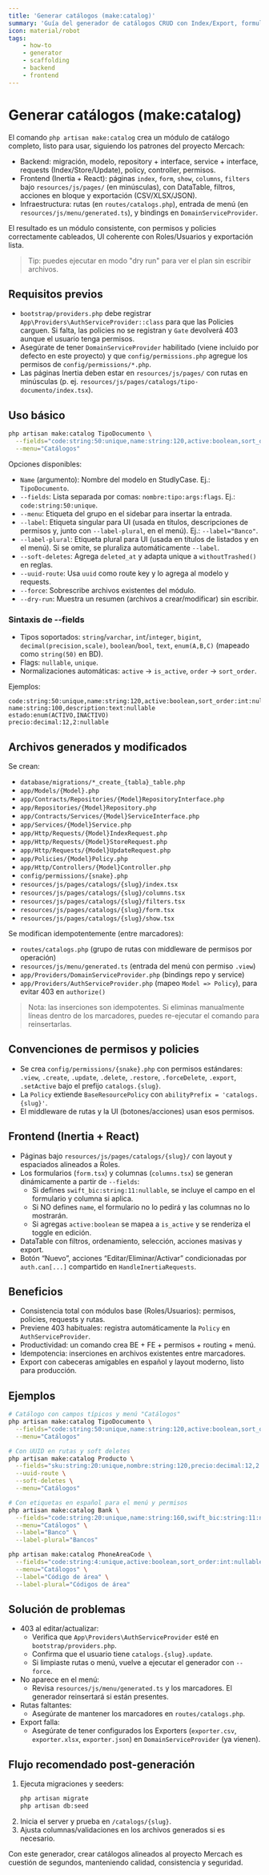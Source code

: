 ```yaml
---
title: 'Generar catálogos (make:catalog)'
summary: 'Guía del generador de catálogos CRUD con Index/Export, formularios, permisos y frontend (Inertia + React), alineado al proyecto Mercach.'
icon: material/robot
tags:
    - how-to
    - generator
    - scaffolding
    - backend
    - frontend
---
```


# Generar catálogos (make:catalog)

El comando `php artisan make:catalog` crea un módulo de catálogo completo, listo para usar, siguiendo los patrones del proyecto Mercach:

- Backend: migración, modelo, repository + interface, service + interface, requests (Index/Store/Update), policy, controller, permisos.
- Frontend (Inertia + React): páginas `index`, `form`, `show`, `columns`, `filters` bajo `resources/js/pages/` (en minúsculas), con DataTable, filtros, acciones en bloque y exportación (CSV/XLSX/JSON).
- Infraestructura: rutas (en `routes/catalogs.php`), entrada de menú (en `resources/js/menu/generated.ts`), y bindings en `DomainServiceProvider`.

El resultado es un módulo consistente, con permisos y policies correctamente cableados, UI coherente con Roles/Usuarios y exportación lista.

> Tip: puedes ejecutar en modo "dry run" para ver el plan sin escribir archivos.

## Requisitos previos

- `bootstrap/providers.php` debe registrar `App\Providers\AuthServiceProvider::class` para que las Policies carguen. Si falta, las policies no se registran y `Gate` devolverá 403 aunque el usuario tenga permisos.
- Asegúrate de tener `DomainServiceProvider` habilitado (viene incluido por defecto en este proyecto) y que `config/permissions.php` agregue los permisos de `config/permissions/*.php`.
- Las páginas Inertia deben estar en `resources/js/pages/` con rutas en minúsculas (p. ej. `resources/js/pages/catalogs/tipo-documento/index.tsx`).

## Uso básico

```bash
php artisan make:catalog TipoDocumento \
  --fields="code:string:50:unique,name:string:120,active:boolean,sort_order:int:nullable" \
  --menu="Catálogos"
```

Opciones disponibles:

- `Name` (argumento): Nombre del modelo en StudlyCase. Ej.: `TipoDocumento`.
- `--fields`: Lista separada por comas: `nombre:tipo:args:flags`. Ej.: `code:string:50:unique`.
- `--menu`: Etiqueta del grupo en el sidebar para insertar la entrada.
- `--label`: Etiqueta singular para UI (usada en títulos, descripciones de permisos y, junto con `--label-plural`, en el menú). Ej.: `--label="Banco"`.
- `--label-plural`: Etiqueta plural para UI (usada en títulos de listados y en el menú). Si se omite, se pluraliza automáticamente `--label`.
- `--soft-deletes`: Agrega `deleted_at` y adapta unique a `withoutTrashed()` en reglas.
- `--uuid-route`: Usa `uuid` como route key y lo agrega al modelo y requests.
- `--force`: Sobrescribe archivos existentes del módulo.
- `--dry-run`: Muestra un resumen (archivos a crear/modificar) sin escribir.

### Sintaxis de --fields

- Tipos soportados: `string`/`varchar`, `int`/`integer`, `bigint`, `decimal(precision,scale)`, `boolean`/`bool`, `text`, `enum(A,B,C)` (mapeado como `string(50)` en BD).
- Flags: `nullable`, `unique`.
- Normalizaciones automáticas: `active` → `is_active`, `order` → `sort_order`.

Ejemplos:

```text
code:string:50:unique,name:string:120,active:boolean,sort_order:int:nullable
name:string:100,description:text:nullable
estado:enum(ACTIVO,INACTIVO)
precio:decimal:12,2:nullable
```

## Archivos generados y modificados

Se crean:

- `database/migrations/*_create_{tabla}_table.php`
- `app/Models/{Model}.php`
- `app/Contracts/Repositories/{Model}RepositoryInterface.php`
- `app/Repositories/{Model}Repository.php`
- `app/Contracts/Services/{Model}ServiceInterface.php`
- `app/Services/{Model}Service.php`
- `app/Http/Requests/{Model}IndexRequest.php`
- `app/Http/Requests/{Model}StoreRequest.php`
- `app/Http/Requests/{Model}UpdateRequest.php`
- `app/Policies/{Model}Policy.php`
- `app/Http/Controllers/{Model}Controller.php`
- `config/permissions/{snake}.php`
- `resources/js/pages/catalogs/{slug}/index.tsx`
- `resources/js/pages/catalogs/{slug}/columns.tsx`
- `resources/js/pages/catalogs/{slug}/filters.tsx`
- `resources/js/pages/catalogs/{slug}/form.tsx`
- `resources/js/pages/catalogs/{slug}/show.tsx`

Se modifican idempotentemente (entre marcadores):

- `routes/catalogs.php` (grupo de rutas con middleware de permisos por operación)
- `resources/js/menu/generated.ts` (entrada del menú con permiso `.view`)
- `app/Providers/DomainServiceProvider.php` (bindings repo y service)
- `app/Providers/AuthServiceProvider.php` (mapeo `Model => Policy`), para evitar 403 en `authorize()`

> Nota: las inserciones son idempotentes. Si eliminas manualmente líneas dentro de los marcadores, puedes re-ejecutar el comando para reinsertarlas.

## Convenciones de permisos y policies

- Se crea `config/permissions/{snake}.php` con permisos estándares: `.view`, `.create`, `.update`, `.delete`, `.restore`, `.forceDelete`, `.export`, `.setActive` bajo el prefijo `catalogs.{slug}`.
- La `Policy` extiende `BaseResourcePolicy` con `abilityPrefix = 'catalogs.{slug}'`.
- El middleware de rutas y la UI (botones/acciones) usan esos permisos.

## Frontend (Inertia + React)

- Páginas bajo `resources/js/pages/catalogs/{slug}/` con layout y espaciados alineados a Roles.
- Los formularios (`form.tsx`) y columnas (`columns.tsx`) se generan dinámicamente a partir de `--fields`:
    - Si defines `swift_bic:string:11:nullable`, se incluye el campo en el formulario y columna si aplica.
    - Si NO defines `name`, el formulario no lo pedirá y las columnas no lo mostrarán.
    - Si agregas `active:boolean` se mapea a `is_active` y se renderiza el toggle en edición.
- DataTable con filtros, ordenamiento, selección, acciones masivas y export.
- Botón “Nuevo”, acciones “Editar/Eliminar/Activar” condicionadas por `auth.can[...]` compartido en `HandleInertiaRequests`.

## Beneficios

- Consistencia total con módulos base (Roles/Usuarios): permisos, policies, requests y rutas.
- Previene 403 habituales: registra automáticamente la `Policy` en `AuthServiceProvider`.
- Productividad: un comando crea BE + FE + permisos + routing + menú.
- Idempotencia: inserciones en archivos existentes entre marcadores.
- Export con cabeceras amigables en español y layout moderno, listo para producción.

## Ejemplos

```bash
# Catálogo con campos típicos y menú "Catálogos"
php artisan make:catalog TipoDocumento \
  --fields="code:string:50:unique,name:string:120,active:boolean,sort_order:int:nullable" \
  --menu="Catálogos"

# Con UUID en rutas y soft deletes
php artisan make:catalog Producto \
  --fields="sku:string:20:unique,nombre:string:120,precio:decimal:12,2:nullable,activo:boolean" \
  --uuid-route \
  --soft-deletes \
  --menu="Catálogos"

# Con etiquetas en español para el menú y permisos
php artisan make:catalog Bank \
  --fields="code:string:20:unique,name:string:160,swift_bic:string:11:nullable,active:boolean,sort_order:int:nullable" \
  --menu="Catálogos" \
  --label="Banco" \
  --label-plural="Bancos"

php artisan make:catalog PhoneAreaCode \
  --fields="code:string:4:unique,active:boolean,sort_order:int:nullable" \
  --menu="Catálogos" \
  --label="Código de área" \
  --label-plural="Códigos de área"
```

## Solución de problemas

- 403 al editar/actualizar:
    - Verifica que `App\Providers\AuthServiceProvider` esté en `bootstrap/providers.php`.
    - Confirma que el usuario tiene `catalogs.{slug}.update`.
    - Si limpiaste rutas o menú, vuelve a ejecutar el generador con `--force`.
- No aparece en el menú:
    - Revisa `resources/js/menu/generated.ts` y los marcadores. El generador reinsertará si están presentes.
- Rutas faltantes:
    - Asegúrate de mantener los marcadores en `routes/catalogs.php`.
- Export falla:
    - Asegúrate de tener configurados los Exporters (`exporter.csv`, `exporter.xlsx`, `exporter.json`) en `DomainServiceProvider` (ya vienen).

## Flujo recomendado post-generación

1. Ejecuta migraciones y seeders:
    ```bash
    php artisan migrate
    php artisan db:seed
    ```
2. Inicia el server y prueba en `/catalogs/{slug}`.
3. Ajusta columnas/validaciones en los archivos generados si es necesario.

Con este generador, crear catálogos alineados al proyecto Mercach es cuestión de segundos, manteniendo calidad, consistencia y seguridad.
